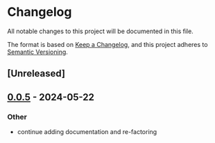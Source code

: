# Changelog
All notable changes to this project will be documented in this file.

The format is based on [Keep a Changelog](https://keepachangelog.com/en/1.0.0/),
and this project adheres to [Semantic Versioning](https://semver.org/spec/v2.0.0.html).

## [Unreleased]

## [0.0.5](https://github.com/andogq/qubit/compare/qubit-macros-v0.0.4...qubit-macros-v0.0.5) - 2024-05-22

### Other
- continue adding documentation and re-factoring
